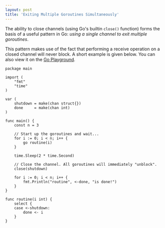 ```yaml
---
layout: post
title: 'Exiting Multiple Goroutines Simultaneously'
---
```

The ability to close channels (using Go's builtin `close()` function) forms the basis of a useful pattern in Go: <i>using a single channel to exit multiple goroutines</i>. 

This pattern makes use of the fact that performing a receive operation on a closed channel will never block. A short example is given below. You can also view it on the [Go Playground](http://play.golang.org/p/BFpSmmcnsE).

```
package main

import (
	"fmt"
	"time"
)

var (
	shutdown = make(chan struct{})
	done     = make(chan int)
)

func main() {
	const n = 3

	// Start up the goroutines and wait...
	for i := 0; i < n; i++ {
		go routine(i)
	}

	time.Sleep(2 * time.Second)

	// Close the channel. All goroutines will immediately "unblock".
	close(shutdown)

	for i := 0; i < n; i++ {
		fmt.Println("routine", <-done, "is done!")
	}
}

func routine(i int) {
	select {
	case <-shutdown:
		done <- i
	}
}
```
